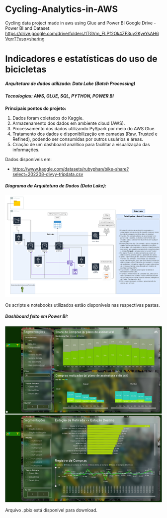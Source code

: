 # Cycling-Analytics-in-AWS
Cycling data project made in aws using Glue and Power BI
Google Drive - Power BI and Dataset: https://drive.google.com/drive/folders/1TGVm_FLPf2Ok4ZF3uy2KyeYsAH6VqrrT?usp=sharing

# Indicadores e estatísticas do uso de bicicletas
##### Arquitetura de dados utilizada: Data Lake (Batch Processing) 
##### Tecnologias: AWS, GLUE, SQL, PYTHON, POWER BI

**Principais pontos do projeto:**
1. Dados foram coletados do Kaggle.
2. Armazenamento dos dados em ambiente cloud (AWS).
3. Processamento dos dados utilizando PySpark por meio do AWS Glue.
4. Tratamento dos dados e disponibilização em camadas (Raw, Trusted e Refined), podendo ser consumidas por outros usuários e áreas.
5. Criação de um dashboard analítico para facilitar a visualização das informações.

Dados disponíveis em:
- https://www.kaggle.com/datasets/rubyphan/bike-share?select=202208-divvy-tripdata.csv



##### Diagrama da Arquitetura de Dados (Data Lake):
![Batch Processing Pipeline](https://github.com/Igorps023/Cycling-Analytics-in-AWS/blob/main/Batch%20processing%20Glue%20Job.png?raw=true "Batch Processing Pipeline")


Os scripts e notebooks utilizados estão disponíveis nas respectivas pastas.

##### Dashboard feito em Power BI:
![Dashboard1](https://github.com/Igorps023/Cycling-Analytics-in-AWS/blob/main/Overview%201.jpg?raw=true "Dashboard1")
![Dashboard2](https://github.com/Igorps023/Cycling-Analytics-in-AWS/blob/main/Overview%202.jpg?raw=true "Dashboard2")

Arquivo .pbix está disponível para download. 
